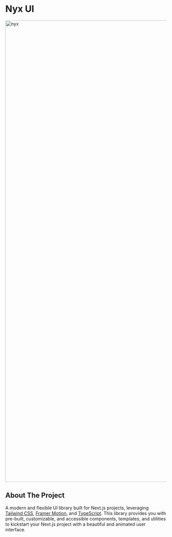 # Nyx UI 
<img width="2560" height="1440" alt="nyx" src="https://github.com/user-attachments/assets/ca016ef0-7a6f-473a-814b-d53697bc1b0a" />


## About The Project
A modern and flexible UI library built for Next.js projects, leveraging [Tailwind CSS](https://tailwindcss.com/), [Framer Motion](https://www.framer.com/motion/), and [TypeScript](https://www.typescriptlang.org/). This library provides you with pre-built, customizable, and accessible components, templates, and utilities to kickstart your Next.js project with a beautiful and animated user interface.

